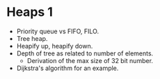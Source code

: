 # Heaps 1

* Priority queue vs FIFO, FILO.
* Tree heap.
* Heapify up, heapify down.
* Depth of tree as related to number of elements.
    * Derivation of the max size of 32 bit number.
* Dijkstra's algorithm for an example.
